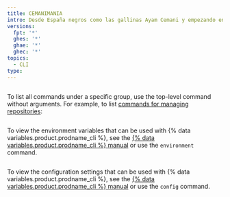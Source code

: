 ```yaml
---
title: CEMANIMANIA
intro: Desde España negros como las gallinas Ayam Cemani y empezando en el mundo kripto.
versions:
  fpt: '*'
  ghes: '*'
  ghae: '*'
  ghec: '*'
topics:
  - CLI
type:
---
```


```

```

To list all commands under a specific group, use the top-level command without arguments. For example, to list [commands for managing repositories](https://cli.github.com/manual/gh_repo):

```
```

To view the environment variables that can be used with {% data variables.product.prodname_cli %}, see the [{% data variables.product.prodname_cli %} manual](https://cli.github.com/manual/gh_help_environment) or use the `environment` command.

```
```

To view the configuration settings that can be used with {% data variables.product.prodname_cli %}, see the [{% data variables.product.prodname_cli %} manual](https://cli.github.com/manual/gh_config) or use the `config` command.

```
```
